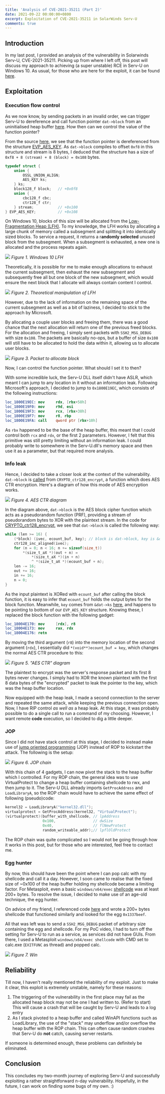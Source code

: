```yaml
---
title: 'Analysis of CVE-2021-35211 (Part 2)'
date: 2021-09-22 00:00:00+0800
excerpt: Exploitation of CVE-2021-35211 in SolarWinds Serv-U
comments: true
---
```

## Introduction
In my last post, I provided an analysis of the vulnerability in Solarwinds Serv-U, CVE-2021-35211. Picking up from where I left off, this post will discuss my approach to achieving (a super unstable) RCE in Serv-U on Windows 10. As usual, for those who are here for the exploit, it can be found [here](https://gist.github.com/YiChenChai/bf73694916a9265102e090c02d2011c0).

## Exploitation
### Execution flow control
As we now know, by sending packets in an invalid order, we can trigger Serv-U to dereference and call function pointer `dat->block` from an uninitialised heap buffer [here](https://github.com/openssl/openssl/blob/e59bfbaa2dbd680f77e1121e382502bd522a466c/crypto/evp/e_aes.c#L2548). How then can we control the value of the function pointer?

From the source [here](https://github.com/openssl/openssl/blob/e59bfbaa2dbd680f77e1121e382502bd522a466c/crypto/evp/e_aes.c#L2533), we see that the function pointer is dereferenced from the structure [EVP_AES_KEY](https://github.com/openssl/openssl/blob/e59bfbaa2dbd680f77e1121e382502bd522a466c/crypto/evp/e_aes.c#L32). As `dat->block` compiles to offset `0xf8` in this structure and stream is 8 bytes, I deduced that the structure has a size of `0xf8 + 8 (stream) + 8 (block) = 0x108` bytes.

```c
typedef struct {
    union {
        OSSL_UNION_ALIGN;
        AES_KEY ks;
    } ks;
    block128_f block;   // +0x0f8
    union {
        cbc128_f cbc;
        ctr128_f ctr;
    } stream;           // +0x100
} EVP_AES_KEY;          // +0x108
```

On Windows 10, blocks of this size will be allocated from the [Low-Fragmentation Heap (LFH)](http://www.illmatics.com/Understanding_the_LFH.pdf). To my knowledge, the LFH works by allocating a large chunk of memory called a subsegment and splitting it into identically sized blocks. To service a request, it returns a r**andomly selected** unused block from the subsegment. When a subsegment is exhausted, a new one is allocated and the process repeats again.

![](/images/8/heap.png)
*Figure 1. Windows 10 LFH*

Theoretically, it is possible for me to make enough allocations to exhaust the current subsegment, then exhaust the new subsegment and subsequently free all but one block of the new subsegment, which would ensure the next block that I allocate will always contain content I control. 

![](/images/8/heap1.png)
*Figure 2. Theoretical manipulation of LFH*

However, due to the lack of information on the remaining space of the current subsegment as well as a bit of laziness, I decided to stick to the approach by Microsoft.

By allocating a couple user blocks and freeing them, there was a good chance that the next allocation will return one of the previous freed blocks. For the allocation and freeing, I simply sent packets with `SSH2_MSG_DEBUG` with size `0x108`. The packets are basically no-ops, but a buffer of size `0x108` will still have to be allocated to hold the data within it, allowing us to allocate user blocks.

![](/images/8/wireshark.png)
*Figure 3. Packet to allocate block*

Now, I can control the function pointer. What should I set it to then?

With some incredible luck, the Serv-U DLL itself didn't have ASLR, which meant I can jump to any location in it without an information leak. Following Microsoft's approach, I decided to jump to `0x1800E19EC`, which consists of the following instructions:

```nasm
loc_1800E19EC: mov     rdx, [rbx+58h]
loc_1800E19F0: mov     r9d, esi
loc_1800E19F3: mov     rcx, [rbx+38h]
loc_1800E19F7: mov     r8, rbp
loc_1800E19FA: call    qword ptr [rbx+10h]
```

As `rbx` happened to be the base of the heap buffer, this meant that I could control both `rcx` and `rdx`, or the first 2 parameters. However, I felt that this primitive was still pretty limiting without an information leak. I could probably write to somewhere in the Serv-U.dll's memory space and then use it as a parameter, but that required more analysis.

### Info leak
Hence, I decided to take a closer look at the context of the vulnerability. `dat->block` is [called](https://github.com/openssl/openssl/blob/e59bfbaa2dbd680f77e1121e382502bd522a466c/crypto/evp/e_aes.c#L2548) from `CRYPTO_ctr128_encrypt`, a function which does AES CTR encryption. Here's a diagram of how this mode of AES encryption works.

![](/images/8/ctr.png)
*Figure 4. AES CTR diagram*

In the diagram above, `dat->block` is the AES block cipher function which acts as a pseudorandom function (PRF), providing a stream of pseudorandom bytes to XOR with the plaintext stream. In the code for [CRYPTO_ctr128_encrypt](https://github.com/openssl/openssl/blob/e59bfbaa2dbd680f77e1121e382502bd522a466c/crypto/modes/ctr128.c#L73), we see that `dat->block` is called the following way:

```c
while (len >= 16) {
    (*block) (ivec, ecount_buf, key); // block is dat->block, key is &dat->ks
    ctr128_inc_aligned(ivec);
    for (n = 0; n < 16; n += sizeof(size_t))
        *(size_t_aX *)(out + n) =
            *(size_t_aX *)(in + n)
            ^ *(size_t_aX *)(ecount_buf + n);
    len -= 16;
    out += 16;
    in += 16;
    n = 0;
}
```

As the input plaintext is XORed with `ecount_buf` after calling the block function, it is easy to infer that `ecount_buf` holds the output bytes for the block function. Meanwhile, `key` comes from `&dat->ks` [here](https://github.com/openssl/openssl/blob/e59bfbaa2dbd680f77e1121e382502bd522a466c/crypto/evp/e_aes.c#L2545), and happens to be pointing to bottom of our `EVP_AES_KEY` structure. Knowing these, I replaced the block function with the following gadget:

```nasm
loc_18004E170: mov     [rdx], r8
loc_18004E173: mov     rax, rdx
loc_18004E176: retn
```

By moving the third argument (`r8`) into the memory location of the second argument (`rdx`), I essentially did `*(void**)ecount_buf = key`, which changes the normal AES CTR procedure to this:

![](/images/8/ctr2.png)
*Figure 5. "AES CTR" diagram*

The plaintext to encrypt was the server's response packet and its first 8 bytes never changes. I simply had to XOR the known plaintext with the first 8 data bytes of the "encrypted" packet to leak the pointer to the key, which was the heap buffer location.

Now equipped with the heap leak, I made a second connection to the server and repeated the same attack, while keeping the previous connection open. Now, I have RIP control _as well as_ a heap leak. At this stage, it was probably possible to do a single call to run a command of my choosing. However, I want remote **code** execution, so I decided to dig a little deeper.

### JOP
Since I did not have stack control at this stage, I decided to instead make use of [jump oriented programming](https://security.stackexchange.com/questions/201196/concept-of-jump-oriented-programming-jop) (JOP) instead of ROP to kickstart the attack. The following is the setup:

![](/images/8/jop.png)
*Figure 6. JOP chain*

With this chain of 4 gadgets, I can now pivot the stack to the heap buffer which I controlled. For my ROP chain, the general idea was to use VirtualProtect to change a heap buffer containing shellcode to rwx, and then jump to it. The Serv-U DLL already imports `GetProcAddress` and `LoadLibraryA`, so the ROP chain would have to achieve the same effect of following (pseudo)code:

```c
kernel32 = LoadLibraryA("kernel32.dll");
virtualprotect = GetProcAddress(kernel32, "VirtualProtect");
(virtualprotect)(buffer_with_shellcode, // lpAddress
                 0x100,                 // dwSize
                 0x40,                  // flNewProtect
                 random_writeable_addr);// lpflOldProtect
```

The ROP chain was quite complicated so I would not be going through how it works in this post, but for those who are interested, feel free to contact me.

### Egg hunter
By now, this should have been the point where I can pop calc with my shellcode and call it a day. However, I soon came to realise that the fixed size of \~0x100 of the heap buffer holding my shellcode became a limiting factor. For Metasploit, even a basic `windows/x64/exec` [shellcode](https://github.com/rapid7/metasploit-framework/blob/master/modules/payloads/singles/windows/x64/exec.rb) was at least 200+ bytes. To resolve the issue, I decided to make use of an age-old technique, the egg hunter.

On advice of my friend, I referenced code [here](https://github.com/FSecureLABS/Ninjasploit/blob/b49ff9e8888f0696142d61dd54306c8cb5f0c3ab/c/meterpreter/source/extensions/ninjasploit/memory.c#L58) and wrote a 200+ bytes shellcode that functioned similarly and looked for the egg `0x1337beef`.

All that was left was to send a `SSH2_MSG_DEBUG` packet of arbitrary size containing the egg and shellcode. For my PoC video, I had to turn off the setting for Serv-U to run as a service, as services did not have GUIs. From there, I used a Metasploit `windows/x64/exec shellcode` with CMD set to calc.exe (`EXITFUNC` as thread) and popped calc.

![](/images/8/win.png)
*Figure 7. Win*

## Reliability
Till now, I haven't really mentioned the reliability of my exploit. Just to make it clear, this exploit is extremely unstable, namely for these reasons:

 1. The triggering of the vulnerability in the first place may fail as the allocated heap block may not be one I had written to. (Refer to start) This will cause a crash that will be caught by Serv-U and leads to a log entry
 2. As I stack pivoted to a heap buffer and called WinAPI functions such as LoadLibrary, the use of the "stack" may underflow and/or overflow the heap buffer with the ROP chain. This can often cause random crashes that Serv-U do **not** catch, causing server restarts.

 If someone is determined enough, these problems can definitely be eliminated.

## Conclusion
This concludes my two-month journey of exploring Serv-U and successfully exploiting a rather straightforward n-day vulnerability. Hopefully, in the future, I can work on finding some bugs of my own. :)